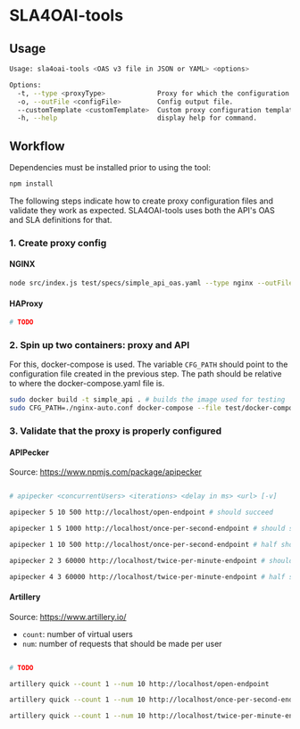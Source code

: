 # SLA4OAI-tools

## Usage

```bash
Usage: sla4oai-tools <OAS v3 file in JSON or YAML> <options>

Options:
  -t, --type <proxyType>             Proxy for which the configuration should be generated.
  -o, --outFile <configFile>         Config output file.
  --customTemplate <customTemplate>  Custom proxy configuration template.
  -h, --help                         display help for command.
```

## Workflow

Dependencies must be installed prior to using the tool:

```bash
npm install
```

The following steps indicate how to create proxy configuration files and validate they work as expected. SLA4OAI-tools uses both the API's OAS and SLA definitions for that.

### 1. Create proxy config

#### NGINX

```bash
node src/index.js test/specs/simple_api_oas.yaml --type nginx --outFile test/nginx-auto.conf
```

#### HAProxy

```bash
# TODO
```


### 2. Spin up two containers: proxy and API

For this, docker-compose is used. The variable `CFG_PATH` should point to the configuration file created in the previous step. The path should be relative to where the docker-compose.yaml file is.

```bash
sudo docker build -t simple_api . # builds the image used for testing
sudo CFG_PATH=./nginx-auto.conf docker-compose --file test/docker-compose.yaml up
```

### 3. Validate that the proxy is properly configured

#### APIPecker

Source: https://www.npmjs.com/package/apipecker


```bash

# apipecker <concurrentUsers> <iterations> <delay in ms> <url> [-v]

apipecker 5 10 500 http://localhost/open-endpoint # should succeed

apipecker 1 5 1000 http://localhost/once-per-second-endpoint # should succeed

apipecker 1 10 500 http://localhost/once-per-second-endpoint # half should fail

apipecker 2 3 60000 http://localhost/twice-per-minute-endpoint # should succeed

apipecker 4 3 60000 http://localhost/twice-per-minute-endpoint # half should fail

```

#### Artillery

Source: https://www.artillery.io/

* `count`: number of virtual users
* `num`: number of requests that should be made per user

```bash

# TODO

artillery quick --count 1 --num 10 http://localhost/open-endpoint

artillery quick --count 1 --num 10 http://localhost/once-per-second-endpoint

artillery quick --count 1 --num 10 http://localhost/twice-per-minute-endpoint

```
